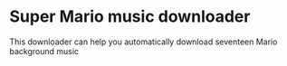 # Super Mario music downloader

This downloader can help you automatically download seventeen Mario background music

